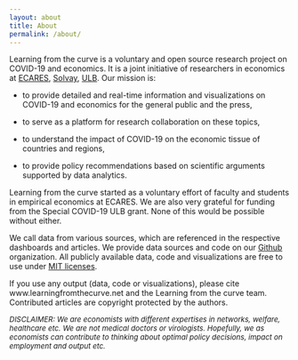 ```yaml
---
layout: about
title: About
permalink: /about/
---
```

<p>Learning from the curve is a voluntary and open source research project on COVID-19 and economics. It is a joint initiative of researchers in economics at <a href="https://ecares.ulb.be/">ECARES</a>, <a href="https://www.solvay.edu/en/">Solvay</a>, <a href="https://www.ulb.be/">ULB</a>. Our mission is:</p>

- to provide detailed and real-time information and visualizations on COVID-19 and economics for the general public and the press,

- to serve as a platform for research collaboration on these topics,

- to understand the impact of COVID-19 on the economic tissue of countries and regions,

- to provide policy recommendations based on scientific arguments supported by data analytics.

<p>
Learning from the curve started as a voluntary effort of faculty and students in empirical economics at ECARES. We are also very grateful for funding from the Special COVID-19 ULB grant. None of this would be possible without either.</p>

<p>We call data from various sources, which are referenced in the respective dashboards and articles. We provide data sources and code on our <a href="https://github.com/Learning-from-the-curve" target="blank">Github</a> organization. All publicly available data, code and visualizations are free to use under <a href="https://en.wikipedia.org/wiki/MIT_License" target="blank">MIT licenses</a>.</p>

<p>
If you use any output (data, code or visualizations), please cite www.learningfromthecurve.net and the Learning from the curve team. Contributed articles are copyright protected by the authors.
</p>

<p style='font-style: italic; font-size: small;'>
DISCLAIMER: We are economists with different expertises in networks, welfare, healthcare etc. We are not medical doctors or virologists. Hopefully, we as economists can contribute to thinking about optimal policy decisions, impact on employment and output etc.
</p>
